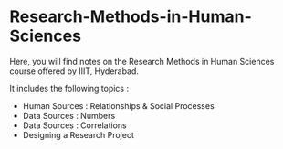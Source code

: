 # Research-Methods-in-Human-Sciences

Here, you will find notes on the Research Methods in Human Sciences course offered by IIIT, Hyderabad.

It includes the following topics : 
- Human Sources : Relationships & Social Processes
- Data Sources : Numbers
- Data Sources : Correlations
- Designing a Research Project
